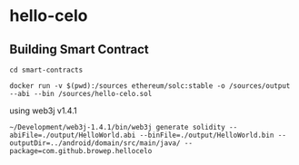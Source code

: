 # hello-celo


## Building Smart Contract

`cd smart-contracts`

`docker run -v $(pwd):/sources ethereum/solc:stable -o /sources/output --abi --bin /sources/hello-celo.sol`

using web3j v1.4.1

`~/Development/web3j-1.4.1/bin/web3j generate solidity --abiFile=./output/HelloWorld.abi --binFile=./output/HelloWorld.bin --outputDir=../android/domain/src/main/java/ --package=com.github.browep.hellocelo`
